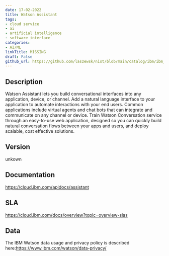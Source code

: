 ```yaml
---
date: 17-02-2022
title: Watson Assistant
tags: 
- cloud service
- ai
- artificial intelligence
- software interface
categories: 
- AI/ML
linkTitle: MISSING
draft: False         
github_url: https://github.com/laszewsk/nist/blob/main/catalog/ibm/ibm_watson_assistant.yaml
---
```


## Description

Watson Assistant lets you build conversational interfaces into any
application, device, or channel.  Add a natural language interface
to your application to automate interactions with your end
users. Common applications include virtual agents and chat bots that
can integrate and communicate on any channel or device. Train Watson
Conversation service through an easy-to-use web application,
designed so you can quickly build natural conversation flows between
your apps and users, and deploy scalable, cost effective solutions.


## Version

unkown

## Documentation

https://cloud.ibm.com/apidocs/assistant

## SLA

https://cloud.ibm.com/docs/overview?topic=overview-slas

## Data

The IBM Watson data usage and privacy policy is described here:https://www.ibm.com/watson/data-privacy/
